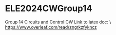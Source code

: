 # ELE2024CWGroup14
Group 14 Circuits and Control CW
Link to latex doc:
\\
https://www.overleaf.com/read/zngrkzfykncz

